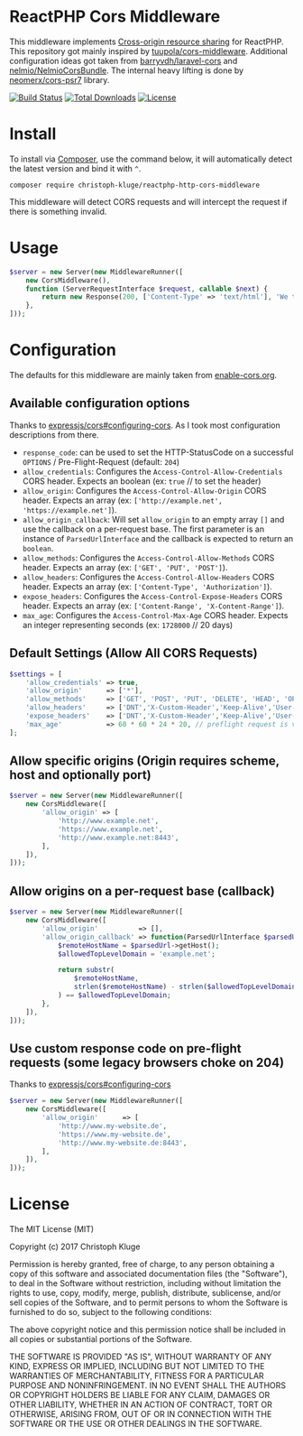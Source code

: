 # ReactPHP Cors Middleware

This middleware implements [Cross-origin resource sharing](https://en.wikipedia.org/wiki/Cross-origin_resource_sharing) for ReactPHP. This repository got mainly inspired by [tuupola/cors-middleware](https://github.com/tuupola/cors-middleware).
Additional configuration ideas got taken from [barryvdh/laravel-cors](https://github.com/barryvdh/laravel-cors) and [nelmio/NelmioCorsBundle](https://github.com/nelmio/NelmioCorsBundle). The internal heavy lifting is done by [neomerx/cors-psr7](https://github.com/neomerx/cors-psr7) library.

[![Build Status](https://travis-ci.org/christoph-kluge/reactphp-http-cors-middleware.svg?branch=master)](https://travis-ci.org/christoph-kluge/reactphp-http-cors-middleware)
[![Total Downloads](https://poser.pugx.org/christoph-kluge/reactphp-http-cors-middleware/downloads)](https://packagist.org/packages/christoph-kluge/reactphp-http-cors-middleware)
[![License](https://poser.pugx.org/christoph-kluge/reactphp-http-cors-middleware/license)](https://packagist.org/packages/christoph-kluge/reactphp-http-cors-middleware)

# Install

To install via [Composer](http://getcomposer.org/), use the command below, it will automatically detect the latest version and bind it with `^`.

```
composer require christoph-kluge/reactphp-http-cors-middleware
```

This middleware will detect CORS requests and will intercept the request if there is something invalid.

# Usage

```php
$server = new Server(new MiddlewareRunner([
    new CorsMiddleware(),
    function (ServerRequestInterface $request, callable $next) {
        return new Response(200, ['Content-Type' => 'text/html'], 'We test CORS');
    },
]));
```

# Configuration

The defaults for this middleware are mainly taken from [enable-cors.org](https://enable-cors.org).

## Available configuration options

Thanks to [expressjs/cors#configuring-cors](https://github.com/expressjs/cors#configuring-cors). As I took most configuration descriptions from there.

* `response_code`: can be used to set the HTTP-StatusCode on a successful `OPTIONS` / Pre-Flight-Request (default: `204`)
* `allow_credentials`: Configures the `Access-Control-Allow-Credentials` CORS header. Expects an boolean (ex: `true` // to set the header)
* `allow_origin`: Configures the `Access-Control-Allow-Origin` CORS header. Expects an array (ex: `['http://example.net', 'https://example.net']`).
* `allow_origin_callback`: Will set `allow_origin` to an empty array `[]` and use the callback on a per-request base. The first parameter is an instance of `ParsedUrlInterface` and the callback is expected to return an `boolean`.
* `allow_methods`: Configures the `Access-Control-Allow-Methods` CORS header. Expects an array (ex: `['GET', 'PUT', 'POST']`).
* `allow_headers`: Configures the `Access-Control-Allow-Headers` CORS header. Expects an array (ex: `['Content-Type', 'Authorization']`).
* `expose_headers`: Configures the `Access-Control-Expose-Headers` CORS header. Expects an array (ex: `['Content-Range', 'X-Content-Range']`).
* `max_age`: Configures the `Access-Control-Max-Age` CORS header. Expects an integer representing seconds (ex: `1728000` // 20 days)

## Default Settings (Allow All CORS Requests)

```php
$settings = [
    'allow_credentials' => true,
    'allow_origin'      => ['*'],
    'allow_methods'     => ['GET', 'POST', 'PUT', 'DELETE', 'HEAD', 'OPTIONS'],
    'allow_headers'     => ['DNT','X-Custom-Header','Keep-Alive','User-Agent','X-Requested-With','If-Modified-Since','Cache-Control','Content-Type','Content-Range','Range'],
    'expose_headers'    => ['DNT','X-Custom-Header','Keep-Alive','User-Agent','X-Requested-With','If-Modified-Since','Cache-Control','Content-Type','Content-Range','Range'],
    'max_age'           => 60 * 60 * 24 * 20, // preflight request is valid for 20 days
];
```

## Allow specific origins (Origin requires scheme, host and optionally port)

```php
$server = new Server(new MiddlewareRunner([
    new CorsMiddleware([
        'allow_origin' => [
            'http://www.example.net',
            'https://www.example.net',
            'http://www.example.net:8443',
        ],
    ]),
]));
```

## Allow origins on a per-request base (callback)

```php
$server = new Server(new MiddlewareRunner([
    new CorsMiddleware([
        'allow_origin'          => [],
        'allow_origin_callback' => function(ParsedUrlInterface $parsedUrl) {
            $remoteHostName = $parsedUrl->getHost();
            $allowedTopLevelDomain = 'example.net';

            return substr(
                $remoteHostName,
                strlen($remoteHostName) - strlen($allowedTopLevelDomain)
            ) == $allowedTopLevelDomain;
        },
    ]),
]));
```

## Use custom response code on pre-flight requests (some legacy browsers choke on 204)

Thanks to [expressjs/cors#configuring-cors](https://github.com/expressjs/cors#configuring-cors)

```php
$server = new Server(new MiddlewareRunner([
    new CorsMiddleware([
        'allow_origin'      => [
            'http://www.my-website.de',
            'https://www.my-website.de',
            'http://www.my-website.de:8443',
        ],
    ]),
]));
```

# License

The MIT License (MIT)

Copyright (c) 2017 Christoph Kluge

Permission is hereby granted, free of charge, to any person obtaining a copy
of this software and associated documentation files (the "Software"), to deal
in the Software without restriction, including without limitation the rights
to use, copy, modify, merge, publish, distribute, sublicense, and/or sell
copies of the Software, and to permit persons to whom the Software is
furnished to do so, subject to the following conditions:

The above copyright notice and this permission notice shall be included in all
copies or substantial portions of the Software.

THE SOFTWARE IS PROVIDED "AS IS", WITHOUT WARRANTY OF ANY KIND, EXPRESS OR
IMPLIED, INCLUDING BUT NOT LIMITED TO THE WARRANTIES OF MERCHANTABILITY,
FITNESS FOR A PARTICULAR PURPOSE AND NONINFRINGEMENT. IN NO EVENT SHALL THE
AUTHORS OR COPYRIGHT HOLDERS BE LIABLE FOR ANY CLAIM, DAMAGES OR OTHER
LIABILITY, WHETHER IN AN ACTION OF CONTRACT, TORT OR OTHERWISE, ARISING FROM,
OUT OF OR IN CONNECTION WITH THE SOFTWARE OR THE USE OR OTHER DEALINGS IN THE
SOFTWARE.

